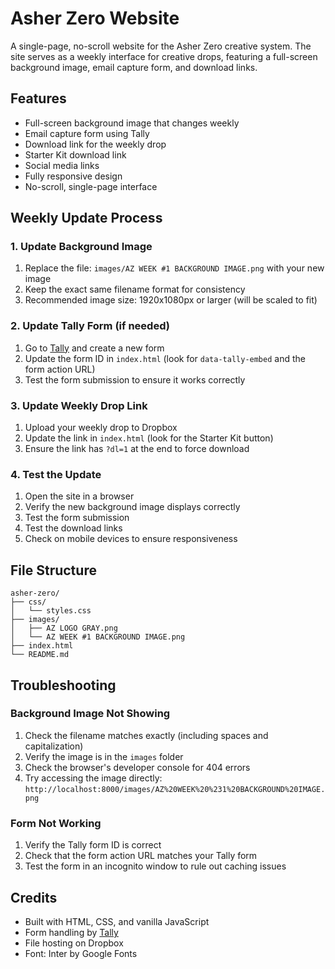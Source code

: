 # Asher Zero Website

A single-page, no-scroll website for the Asher Zero creative system. The site serves as a weekly interface for creative drops, featuring a full-screen background image, email capture form, and download links.

## Features

- Full-screen background image that changes weekly
- Email capture form using Tally
- Download link for the weekly drop
- Starter Kit download link
- Social media links
- Fully responsive design
- No-scroll, single-page interface

## Weekly Update Process

### 1. Update Background Image
1. Replace the file: `images/AZ WEEK #1 BACKGROUND IMAGE.png` with your new image
2. Keep the exact same filename format for consistency
3. Recommended image size: 1920x1080px or larger (will be scaled to fit)

### 2. Update Tally Form (if needed)
1. Go to [Tally](https://tally.so) and create a new form
2. Update the form ID in `index.html` (look for `data-tally-embed` and the form action URL)
3. Test the form submission to ensure it works correctly

### 3. Update Weekly Drop Link
1. Upload your weekly drop to Dropbox
2. Update the link in `index.html` (look for the Starter Kit button)
3. Ensure the link has `?dl=1` at the end to force download

### 4. Test the Update
1. Open the site in a browser
2. Verify the new background image displays correctly
3. Test the form submission
4. Test the download links
5. Check on mobile devices to ensure responsiveness

## File Structure

```
asher-zero/
├── css/
│   └── styles.css
├── images/
│   ├── AZ LOGO GRAY.png
│   └── AZ WEEK #1 BACKGROUND IMAGE.png
├── index.html
└── README.md
```

## Troubleshooting

### Background Image Not Showing
1. Check the filename matches exactly (including spaces and capitalization)
2. Verify the image is in the `images` folder
3. Check the browser's developer console for 404 errors
4. Try accessing the image directly: `http://localhost:8000/images/AZ%20WEEK%20%231%20BACKGROUND%20IMAGE.png`

### Form Not Working
1. Verify the Tally form ID is correct
2. Check that the form action URL matches your Tally form
3. Test the form in an incognito window to rule out caching issues

## Credits

- Built with HTML, CSS, and vanilla JavaScript
- Form handling by [Tally](https://tally.so)
- File hosting on Dropbox
- Font: Inter by Google Fonts

